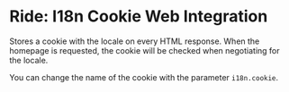 # Ride: I18n Cookie Web Integration

Stores a cookie with the locale on every HTML response.
When the homepage is requested, the cookie will be checked when negotiating for the locale.

You can change the name of the cookie with the parameter `i18n.cookie`.
